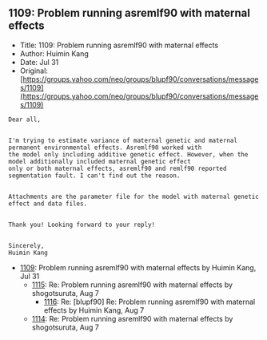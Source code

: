 ## 1109: Problem running asremlf90 with maternal effects

- Title: 1109: Problem running asremlf90 with maternal effects
- Author: Huimin Kang
- Date: Jul 31
- Original: [https://groups.yahoo.com/neo/groups/blupf90/conversations/messages/1109](https://groups.yahoo.com/neo/groups/blupf90/conversations/messages/1109)

```
Dear all,


I'm trying to estimate variance of maternal genetic and maternal permanent environmental effects. Asremlf90 worked with
the model only including additive genetic effect. However, when the model additionally included maternal genetic effect
only or both maternal effects, asremlf90 and remlf90 reported segmentation fault. I can't find out the reason.


Attachments are the parameter file for the model with maternal genetic effect and data files. 


Thank you! Looking forward to your reply!


Sincerely,
Huimin Kang
```

- [1109](1109.md): Problem running asremlf90 with maternal effects by Huimin Kang, Jul 31
    - [1115](1115.md): Re: Problem running asremlf90 with maternal effects by shogotsuruta, Aug 7
        - [1116](1116.md): Re: [blupf90] Re: Problem running asremlf90 with maternal effects by Huimin Kang, Aug 7
    - [1114](1114.md): Re: Problem running asremlf90 with maternal effects by shogotsuruta, Aug 7
